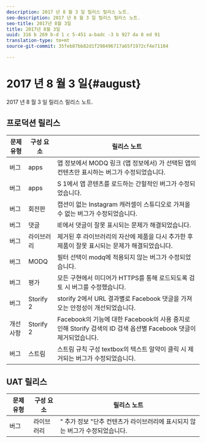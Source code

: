 ```yaml
---
description: 2017 년 8 월 3 일 릴리스 릴리스 노트.
seo-description: 2017 년 8 월 3 일 릴리스 릴리스 노트.
seo-title: 2017년 8월 3일
title: 2017년 8월 3일
uuid: 316 b 269 b-d 1 c 5-451 a-badc -3 b 927 da 8 ed 91
translation-type: tm+mt
source-git-commit: 35feb87bb82d1f298496717a65f1972cf4e71104

---
```



# 2017 년 8 월 3 일{#august}

2017 년 8 월 3 일 릴리스 릴리스 노트.

## 프로덕션 릴리스

| **문제 유형** | **구성 요소** | **릴리스 노트** |
|---|---|---|
| 버그 | apps | 앱 정보에서 MODQ 링크 (앱 정보에서) 가 선택된 앱의 컨텐츠만 표시하는 버그가 수정되었습니다. |
| 버그 | apps | S 1에서 앱 콘텐츠를 로드하는 간헐적인 버그가 수정되었습니다. |
| 버그 | 회전판 | 캡션이 없는 Instagram 캐러셀이 스튜디오로 가져올 수 없는 버그가 수정되었습니다. |
| 버그 | 댓글 | IE에서 댓글이 잘못 표시되는 문제가 해결되었습니다. |
| 버그 | 라이브러리 | 제거된 후 라이브러리의 자산에 제품을 다시 추가한 후 제품이 잘못 표시되는 문제가 해결되었습니다. |
| 버그 | MODQ | 필터 선택이 modq에 적용되지 않는 버그가 수정되었습니다. |
| 버그 | 평가 | 모든 구현에서 미디어가 HTTPS를 통해 로드되도록 검토 시 버그를 수정했습니다. |
| 버그 | Storify 2 | storify 2에서 URL 결과별로 Facebook 댓글을 가져오는 안정성이 개선되었습니다. |
| 개선 사항 | Storify 2 | Facebook의 기능에 대한 Facebook의 사용 중지로 인해 Storify 검색의 ID 검색 옵션별 Facebook 댓글이 제거되었습니다. |
| 버그 | 스트림 | 스트림 규칙 구성 textbox의 텍스트 알약이 클릭 시 제거되는 버그가 수정되었습니다. |

## UAT 릴리스

| **문제 유형** | **구성 요소** | **릴리스 노트** |
|---|---|---|
| 버그 | 라이브러리 | " 추가 정보 "단추 컨텐츠가 라이브러리에 표시되지 않는 버그가 수정되었습니다. |

